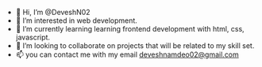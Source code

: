 - 👋 Hi, I’m @DeveshN02
- 👀 I’m interested in web development.
- 🌱 I’m currently learning learning frontend development with html, css, javascript.
- 💞️ I’m looking to collaborate on projects that will be related to my skill set.
- 📫 you can contact me with my email deveshnamdeo02@gmail.com 

<!---
DeveshN02/DeveshN02 is a ✨ special ✨ repository because its `README.md` (this file) appears on your GitHub profile.
You can click the Preview link to take a look at your changes.
--->
